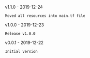 v1.1.0 - 2019-12-24

    Moved all resources into main.tf file

v1.0.0 - 2019-12-23

    Release v1.0.0

v0.0.1 - 2019-12-22

    Initial version

